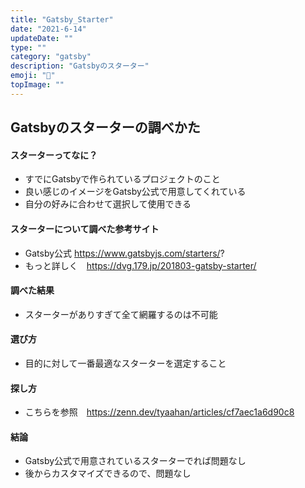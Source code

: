 ```yaml
---
title: "Gatsby_Starter"
date: "2021-6-14"
updateDate: ""
type: ""
category: "gatsby"
description: "Gatsbyのスターター"
emoji: "🍃"
topImage: ""
---
```

## Gatsbyのスターターの調べかた
#### スターターってなに？
  - すでにGatsbyで作られているプロジェクトのこと
  - 良い感じのイメージをGatsby公式で用意してくれている
  - 自分の好みに合わせて選択して使用できる
#### スターターについて調べた参考サイト
  - Gatsby公式  https://www.gatsbyjs.com/starters/?
  - もっと詳しく　https://dvg.179.jp/201803-gatsby-starter/
#### 調べた結果
  - スターターがありすぎて全て網羅するのは不可能
#### 選び方
  - 目的に対して一番最適なスターターを選定すること
  
#### 探し方
  - こちらを参照　https://zenn.dev/tyaahan/articles/cf7aec1a6d90c8
#### 結論　
  - Gatsby公式で用意されているスターターでれば問題なし
  - 後からカスタマイズできるので、問題なし




